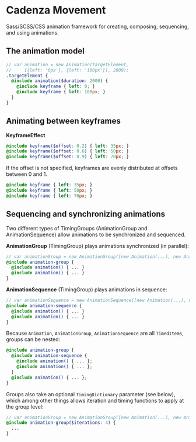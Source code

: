 Cadenza Movement
========

Sass/SCSS/CSS animation framework for creating, composing, sequencing, and using animations.

## The animation model

```scss
// var animation = new Animation(targetElement,
//     [{left: '0px'}, {left: '100px'}], 2000);
.targetElement {
  @include animation($duration: 2000) {
    @include keyframe { left: 0; }
    @include keyframe { left: 100px; }
  }
}
```

## Animating between keyframes

**KeyframeEffect**
```scss
@include keyframe($offset: 0.2) { left: 35px; }
@include keyframe($offset: 0.6) { left: 50px; }
@include keyframe($offset: 0.9) { left: 70px; }
```

If the offset is not specified, keyframes are evenly distributed at offsets between 0 and 1.

```scss
@include keyframe { left: 35px; }
@include keyframe { left: 50px; }
@include keyframe { left: 70px; }
```

## Sequencing and synchronizing animations

Two different types of TimingGroups (AnimationGroup and AnimationSequence) allow animations to be synchronized and sequenced.

**AnimationGroup** (TimingGroup) plays animations synchronized (in parallel):
```scss
// var animationGroup = new AnimationGroup([new Animation(...), new Animation(...)]);
@include animation-group {
  @include animation() { ... }
  @include animation() { ... }
}
```

**AnimationSequence** (TimingGroup) plays animations in sequence:
```scss
// var animationSequence = new AnimationSequence([new Animation(...), new Animation(...)]);
@include animation-sequence {
  @include animation() { ... }
  @include animation() { ... }
}
```

Because `Animation`, `AnimationGroup`, `AnimationSequence` are all `TimedItems`, groups can be nested:
```scss
@include animation-group {
  @include animation-sequence {
    @include animation() { ... };
    @include animation() { ... };
  }
  @include animation() { ... };
}
```

Groups also take an optional `TimingDictionary` parameter (see below), which among other things allows iteration and timing functions to apply at the group level:
```scss
// var animationGroup = new AnimationGroup([new Animation(...), new Animation(...)], {iterations: 4});
@include animation-group($iterations: 4) {
  ...
}
```

